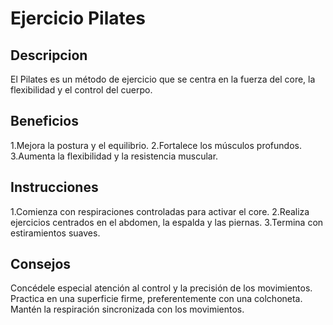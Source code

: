 # Ejercicio Pilates

## Descripcion
El Pilates es un método de ejercicio que se centra en la fuerza del core, la flexibilidad y el control del cuerpo.

## Beneficios
1.Mejora la postura y el equilibrio.
2.Fortalece los músculos profundos.
3.Aumenta la flexibilidad y la resistencia muscular.

## Instrucciones
1.Comienza con respiraciones controladas para activar el core.
2.Realiza ejercicios centrados en el abdomen, la espalda y las piernas.
3.Termina con estiramientos suaves.

## Consejos
Concédele especial atención al control y la precisión de los movimientos.
Practica en una superficie firme, preferentemente con una colchoneta.
Mantén la respiración sincronizada con los movimientos.
